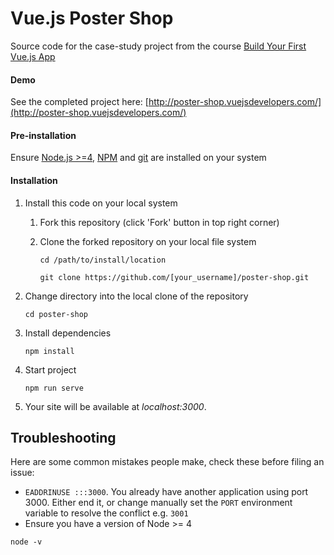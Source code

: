 # Vue.js Poster Shop

Source code for the case-study project from the course [Build Your First Vue.js App](https://vuejsdevelopers.com/courses/first-vue-app?utm_source=gitlab-vjd
)

#### Demo

See the completed project here: [http://poster-shop.vuejsdevelopers.com/](http://poster-shop.vuejsdevelopers.com/)

#### Pre-installation

Ensure [Node.js  >=4](https://nodejs.org/en/download/), [NPM](https://docs.npmjs.com) and [git](https://git-scm.com/book/en/v2/Getting-Started-Installing-Git) are installed on your system
 
#### Installation

1. Install this code on your local system
     
    1. Fork this repository (click 'Fork' button in top right corner)
    2. Clone the forked repository on your local file system
    
        ```
        cd /path/to/install/location
        
        git clone https://github.com/[your_username]/poster-shop.git
        ```

2. Change directory into the local clone of the repository

    ```
    cd poster-shop
    ```

3. Install dependencies

    ```
    npm install
    ```
    
4. Start project

    ```
    npm run serve
    ```

5. Your site will be available at *localhost:3000*.

## Troubleshooting

Here are some common mistakes people make, check these before filing an issue:

- `EADDRINUSE :::3000`. You already have another application using port 3000. Either end it, or change manually set the `PORT` environment variable to resolve the conflict e.g. `3001`
- Ensure you have a version of Node >= 4

```
node -v
```
